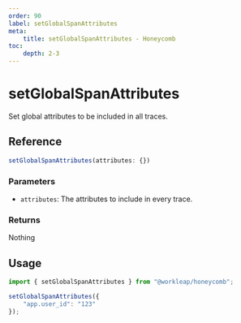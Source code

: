 ```yaml
---
order: 90
label: setGlobalSpanAttributes
meta:
    title: setGlobalSpanAttributes - Honeycomb
toc:
    depth: 2-3
---
```


# setGlobalSpanAttributes

Set global attributes to be included in all traces.

## Reference

```ts
setGlobalSpanAttributes(attributes: {})
```

### Parameters

- `attributes`: The attributes to include in every trace.

### Returns

Nothing

## Usage

```ts
import { setGlobalSpanAttributes } from "@workleap/honeycomb";

setGlobalSpanAttributes({
    "app.user_id": "123"
});
```
